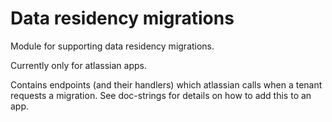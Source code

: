 # Data residency migrations

Module for supporting data residency migrations.

Currently only for atlassian apps.

Contains endpoints (and their handlers) which atlassian calls when a tenant requests a migration. See doc-strings for details on how to add this to an app.
